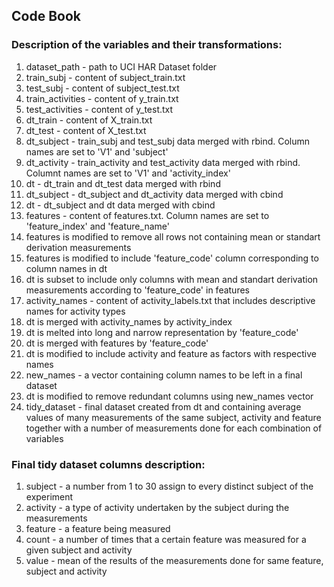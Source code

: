 ## Code Book

### Description of the variables and their transformations:
1. dataset_path - path to UCI HAR Dataset folder
2. train_subj - content of subject_train.txt
3. test_subj - content of subject_test.txt
4. train_activities - content of y_train.txt
5. test_activities - content of y_test.txt
6. dt_train - content of X_train.txt
7. dt_test - content of X_test.txt
8. dt_subject - train_subj and test_subj data merged with rbind. Column names are set to 'V1' and 'subject'
9. dt_activity - train_activity and test_activity data merged with rbind. Columnt names are set to 'V1' and 'activity_index'
10. dt - dt_train and dt_test data merged with rbind
11. dt_subject - dt_subject and dt_activity data merged with cbind
12. dt - dt_subject and dt data merged with cbind
13. features - content of features.txt. Column names are set to 'feature_index' and 'feature_name'
14. features is modified to remove all rows not containing mean or standart derivation measurements
15. features is modified to include 'feature_code' column corresponding to column names in dt
16. dt is subset to include only columns with mean and standart derivation measurements according to 'feature_code' in features
17. activity_names - content of activity_labels.txt that includes descriptive names for activity types
18. dt is merged with activity_names by activity_index
19. dt is melted into long and narrow representation by 'feature_code'
20. dt is merged with features by 'feature_code'
21. dt is modified to include activity and feature as factors with respective names
22. new_names - a vector containing column names to be left in a final dataset
23. dt is modified to remove redundant columns using new_names vector
24. tidy_dataset - final dataset created from dt and containing average values of many measurements of the same subject, activity and feature together with a number of measurements done for each combination of variables

### Final tidy dataset columns description:

1. subject - a number from 1 to 30 assign to every distinct subject of the experiment
2. activity - a type of activity undertaken by the subject during the measurements
3. feature - a feature being measured
4. count - a number of times that a certain feature was measured for a given subject and activity
5. value - mean of the results of the measurements done for same feature, subject and activity
